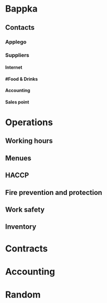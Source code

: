 
# Bappka
## Contacts
### Applego
### Suppliers
#### Internet
#### #Food & Drinks
#### Accounting
#### Sales point

# Operations
## Working hours
## Menues
## 
## HACCP
## Fire prevention and protection
## Work safety
## Inventory

# Contracts

# Accounting
# Random
